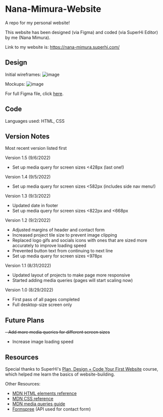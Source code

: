 # Nana-Mimura-Website
A repo for my personal website!

This website has been designed (via Figma) and coded (via SuperHi Editor) by me (Nana Mimura).

Link to my website is: https://nana-mimura.superhi.com/

## Design
Initial wireframes:
![image](https://user-images.githubusercontent.com/35053487/187111562-0f6c5eb1-0a89-4ead-94e8-d6459ee76874.png)

Mockups:
![image](https://user-images.githubusercontent.com/35053487/187113843-92848c7f-b1da-44d1-aec9-89be83d69ec0.png)

For full Figma file, click [here](https://www.figma.com/file/xVuzropjUN1O7zcc9IRnfi/nana-mimura).

## Code
Languages used: HTML, CSS

## Version Notes
Most recent version listed first

Version 1.5 (9/6/2022)
- Set up media query for screen sizes <428px (last one!)

Version 1.4 (9/5/2022)
- Set up media query for screen sizes <582px (includes side nav menu!)

Version 1.3 (9/3/2022)
- Updated date in footer
- Set up media query for screen sizes <822px and <668px

Version 1.2 (9/2/2022)
- Adjusted margins of header and contact form
- Increased project tile size to prevent image clipping
- Replaced logo gifs and socials icons with ones that are sized more accurately to improve loading speed
- Prevented button text from continuing to next line
- Set up media query for screen sizes <978px

Version 1.1 (8/31/2022)
- Updated layout of projects to make page more responsive
- Started adding media queries (pages will start scaling now)

Version 1.0 (8/29/2022)
- First pass of all pages completed
- Full desktop-size screen only

## Future Plans
~~- Add more media queries for different screen sizes~~
- Increase image loading speed

## Resources
Special thanks to SuperHi's [Plan, Design + Code Your First Website](https://student.superhi.com/plan-design-code) course, which helped me learn the basics of website-building.

Other Resources:
- [MDN HTML elements reference](https://developer.mozilla.org/en-US/docs/Web/HTML/Element)
- [MDN CSS reference](https://developer.mozilla.org/en-US/docs/Web/CSS/Reference)
- [MDN media queries guide](https://developer.mozilla.org/en-US/docs/Learn/CSS/CSS_layout/Media_queries)
- [Formspree](https://formspree.io/) (API used for contact form)
